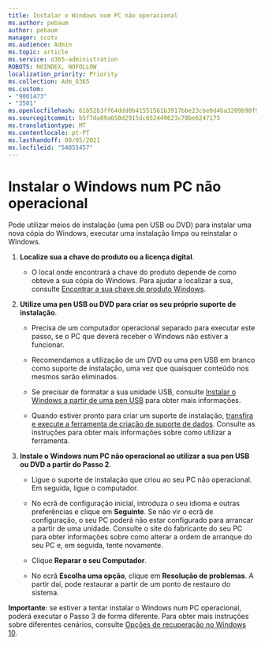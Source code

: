 ```yaml
---
title: Instalar o Windows num PC não operacional
ms.author: pebaum
author: pebaum
manager: scotv
ms.audience: Admin
ms.topic: article
ms.service: o365-administration
ROBOTS: NOINDEX, NOFOLLOW
localization_priority: Priority
ms.collection: Adm_O365
ms.custom:
- "9001473"
- "3501"
ms.openlocfilehash: 61b52b3ff64ddd0b41551561b3917bbe23cbe0d4ba3209b90f9079bef2c18225
ms.sourcegitcommit: b5f7da89a650d2915dc652449623c78be6247175
ms.translationtype: MT
ms.contentlocale: pt-PT
ms.lasthandoff: 08/05/2021
ms.locfileid: "54055457"
---
```

# <a name="install-windows-on-a-nonfunctional-pc"></a>Instalar o Windows num PC não operacional

Pode utilizar meios de instalação (uma pen USB ou DVD) para instalar uma nova cópia do Windows, executar uma instalação limpa ou reinstalar o Windows.

1. **Localize sua a chave do produto ou a licença digital**.

    - O local onde encontrará a chave do produto depende de como obteve a sua cópia do Windows. Para ajudar a localizar a sua, consulte [Encontrar a sua chave de produto Windows](https://support.microsoft.com/help/10749/windows-10-find-product-key). 

2. **Utilize uma pen USB ou DVD para criar os seu próprio suporte de instalação**.

    - Precisa de um computador operacional separado para executar este passo, se o PC que deverá receber o Windows não estiver a funcionar.

    - Recomendamos a utilização de um DVD ou uma pen USB em branco como suporte de instalação, uma vez que quaisquer conteúdo nos mesmos serão eliminados.

    - Se precisar de formatar a sua unidade USB, consulte [Instalar o Windows a partir de uma pen USB](https://docs.microsoft.com/windows-hardware/manufacture/desktop/install-windows-from-a-usb-flash-drive) para obter mais informações.

    - Quando estiver pronto para criar um suporte de instalação, [transfira e execute a ferramenta de criação de suporte de dados](https://www.microsoft.com/software-download/windows10). Consulte as instruções para obter mais informações sobre como utilizar a ferramenta.

3. **Instale o Windows num PC não operacional ao utilizar a sua pen USB ou DVD a partir do Passo 2**.

    - Ligue o suporte de instalação que criou ao seu PC não operacional. Em seguida, ligue o computador.

    - No ecrã de configuração inicial, introduza o seu idioma e outras preferências e clique em **Seguinte**. Se não vir o ecrã de configuração, o seu PC poderá não estar configurado para arrancar a partir de uma unidade. Consulte o site do fabricante do seu PC para obter informações sobre como alterar a ordem de arranque do seu PC e, em seguida, tente novamente.

    - Clique **Reparar o seu Computador**.

    - No ecrã **Escolha uma opção**, clique em **Resolução de problemas**. A partir daí, pode restaurar a partir de um ponto de restauro do sistema.

**Importante**: se estiver a tentar instalar o Windows num PC operacional, poderá executar o Passo 3 de forma diferente. Para obter mais instruções sobre diferentes cenários, consulte [Opções de recuperação no Windows 10](https://support.microsoft.com/help/12415/windows-10-recovery-options).
